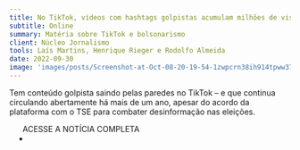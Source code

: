 ```yaml
---
title: No TikTok, vídeos com hashtags golpistas acumulam milhões de visualizações
subtitle: Online
summary: Matéria sobre TikTok e bolsonarismo
client: Núcleo Jornalismo
tools: Laís Martins, Henrique Rieger e Rodolfo Almeida
date: 2022-09-30
image: 'images/posts/Screenshot-at-Oct-08-20-19-54-1zwpcrn38ih914tpww37hl2e4l39l7rlxd62xllpr23o (1).png'
---
```


Tem conteúdo golpista saindo pelas paredes no TikTok – e que continua circulando abertamente há mais de um ano, apesar do acordo da plataforma com o TSE para combater desinformação nas eleições.

<div class="post__share"><ul class="share__list list-reset">ACESSE A NOTÍCIA COMPLETA<li class="share__item" style="margin-left: 10px"><a class="share__link share__facebook" style="background: #fa5657" href="https://nucleo.jor.br/reportagem/2022-09-30-tiktok-videos-hashtags-golpistas/" 
onclick=window.open(this.href, 'pop-up', 'left=20,top=20,width=500,height=500,toolbar=1,resizable=0'); return false;" title="Link" rel="nofollow"><i class="fa-solid fa-link"></i></a></li></ul></div>
<!-- <div class="gallery-box"><div class="gallery"><img src="/clipping/images/example-1.jpg" loading="lazy" alt="Project"><img src="/clipping/images/example-2.jpg" loading="lazy" alt="Project"></div><em>Gallery / <a href="https://www.freepik.com/" target="_blank">Freepic</a></em></div> -->